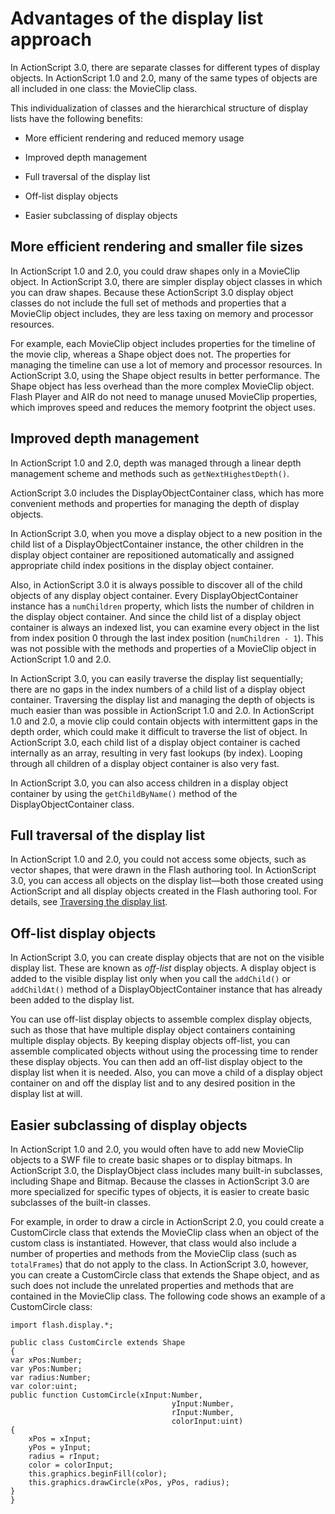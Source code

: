 # Advantages of the display list approach

<div>

In ActionScript 3.0, there are separate classes for different types of display
objects. In ActionScript 1.0 and 2.0, many of the same types of objects are all
included in one class: the MovieClip class.

This individualization of classes and the hierarchical structure of display
lists have the following benefits:

- More efficient rendering and reduced memory usage

- Improved depth management

- Full traversal of the display list

- Off-list display objects

- Easier subclassing of display objects

</div>

<div>

## More efficient rendering and smaller file sizes

<div>

In ActionScript 1.0 and 2.0, you could draw shapes only in a MovieClip object.
In ActionScript 3.0, there are simpler display object classes in which you can
draw shapes. Because these ActionScript 3.0 display object classes do not
include the full set of methods and properties that a MovieClip object includes,
they are less taxing on memory and processor resources.

For example, each MovieClip object includes properties for the timeline of the
movie clip, whereas a Shape object does not. The properties for managing the
timeline can use a lot of memory and processor resources. In ActionScript 3.0,
using the Shape object results in better performance. The Shape object has less
overhead than the more complex MovieClip object. Flash Player and AIR do not
need to manage unused MovieClip properties, which improves speed and reduces the
memory footprint the object uses.

</div>

</div>

<div>

## Improved depth management

<div>

In ActionScript 1.0 and 2.0, depth was managed through a linear depth management
scheme and methods such as `getNextHighestDepth()`.

ActionScript 3.0 includes the DisplayObjectContainer class, which has more
convenient methods and properties for managing the depth of display objects.

In ActionScript 3.0, when you move a display object to a new position in the
child list of a DisplayObjectContainer instance, the other children in the
display object container are repositioned automatically and assigned appropriate
child index positions in the display object container.

Also, in ActionScript 3.0 it is always possible to discover all of the child
objects of any display object container. Every DisplayObjectContainer instance
has a `numChildren` property, which lists the number of children in the display
object container. And since the child list of a display object container is
always an indexed list, you can examine every object in the list from index
position 0 through the last index position (`numChildren - 1`). This was not
possible with the methods and properties of a MovieClip object in ActionScript
1.0 and 2.0.

In ActionScript 3.0, you can easily traverse the display list sequentially;
there are no gaps in the index numbers of a child list of a display object
container. Traversing the display list and managing the depth of objects is much
easier than was possible in ActionScript 1.0 and 2.0. In ActionScript 1.0 and
2.0, a movie clip could contain objects with intermittent gaps in the depth
order, which could make it difficult to traverse the list of object. In
ActionScript 3.0, each child list of a display object container is cached
internally as an array, resulting in very fast lookups (by index). Looping
through all children of a display object container is also very fast.

In ActionScript 3.0, you can also access children in a display object container
by using the `getChildByName()` method of the DisplayObjectContainer class.

</div>

</div>

<div>

## Full traversal of the display list

<div>

In ActionScript 1.0 and 2.0, you could not access some objects, such as vector
shapes, that were drawn in the Flash authoring tool. In ActionScript 3.0, you
can access all objects on the display list—both those created using ActionScript
and all display objects created in the Flash authoring tool. For details, see
[Traversing the display list](./traversing-the-display-list.md).

</div>

</div>

<div>

## Off-list display objects

<div>

In ActionScript 3.0, you can create display objects that are not on the visible
display list. These are known as _off-list_ display objects. A display object is
added to the visible display list only when you call the `addChild()` or
`addChildAt()` method of a DisplayObjectContainer instance that has already been
added to the display list.

You can use off-list display objects to assemble complex display objects, such
as those that have multiple display object containers containing multiple
display objects. By keeping display objects off-list, you can assemble
complicated objects without using the processing time to render these display
objects. You can then add an off-list display object to the display list when it
is needed. Also, you can move a child of a display object container on and off
the display list and to any desired position in the display list at will.

</div>

</div>

<div>

## Easier subclassing of display objects

<div>

In ActionScript 1.0 and 2.0, you would often have to add new MovieClip objects
to a SWF file to create basic shapes or to display bitmaps. In ActionScript 3.0,
the DisplayObject class includes many built-in subclasses, including Shape and
Bitmap. Because the classes in ActionScript 3.0 are more specialized for
specific types of objects, it is easier to create basic subclasses of the
built-in classes.

For example, in order to draw a circle in ActionScript 2.0, you could create a
CustomCircle class that extends the MovieClip class when an object of the custom
class is instantiated. However, that class would also include a number of
properties and methods from the MovieClip class (such as `totalFrames`) that do
not apply to the class. In ActionScript 3.0, however, you can create a
CustomCircle class that extends the Shape object, and as such does not include
the unrelated properties and methods that are contained in the MovieClip class.
The following code shows an example of a CustomCircle class:

    import flash.display.*;

    public class CustomCircle extends Shape
    {
    var xPos:Number;
    var yPos:Number;
    var radius:Number;
    var color:uint;
    public function CustomCircle(xInput:Number,
                                        yInput:Number,
                                        rInput:Number,
                                        colorInput:uint)
    {
        xPos = xInput;
        yPos = yInput;
        radius = rInput;
        color = colorInput;
        this.graphics.beginFill(color);
        this.graphics.drawCircle(xPos, yPos, radius);
    }
    }

</div>

</div>
